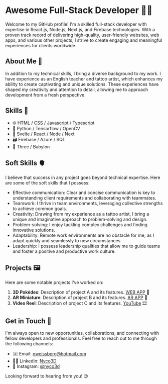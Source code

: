 # Awesome Full-Stack Developer 🧑‍💻

Welcome to my GitHub profile! I'm a skilled full-stack developer with expertise in React.js, Node.js, Next.js, and Firebase technologies. With a proven track record of delivering high-quality, user-friendly websites, web apps, and various other projects, I strive to create engaging and meaningful experiences for clients worldwide.

## About Me 🤖

In addition to my technical skills, I bring a diverse background to my work. I have experience as an English teacher and tattoo artist, which enhances my ability to create captivating and unique solutions. These experiences have shaped my creativity and attention to detail, allowing me to approach development from a fresh perspective.

## Skills 🧠

- 🌐 HTML / CSS / Javascript / Typescript
- 🐍 Python / Tensorflow / OpenCV 
- 🚀 Svelte / React / Node / Next
- 🗃️ Firebase / Azure / SQL
- 💎 Three / Babylon

## Soft Skills 🫀

I believe that success in any project goes beyond technical expertise. Here are some of the soft skills that I possess:

- Effective communication: Clear and concise communication is key to understanding client requirements and collaborating with teammates.
- Teamwork: I thrive in team environments, leveraging collective strengths to achieve common goals.
- Creativity: Drawing from my experience as a tattoo artist, I bring a unique and imaginative approach to problem-solving and design.
- Problem-solving: I enjoy tackling complex challenges and finding innovative solutions.
- Adaptability: Remote work environments are no obstacle for me, as I adapt quickly and seamlessly to new circumstances.
- Leadership: I possess leadership qualities that allow me to guide teams and foster a positive and productive work culture.

## Projects 🖼️

Here are some notable projects I've worked on:

1. **3D Pokédex**: Description of project A and its features. [WEB APP](https://pokedex-nyco3d.web.app/) 👾
2. **AR Miniature**: Description of project B and its features. [AR APP](https://casinha3d.web.app/) 🧊
3. **Video Reel**: Description of project C and its features. [YouTube](https://www.youtube.com/watch?v=Vqe4LSGmwOg) 🎞️

## Get in Touch 🖖

I'm always open to new opportunities, collaborations, and connecting with fellow developers and professionals. Feel free to reach out to me through the following channels:

- ✉️ Email: [nweissberg@hotmail.com](mailto:nweissberg@hotmail.com)
- 👨‍💼 LinkedIn: [Nyco3D](https://www.linkedin.com/in/nyco3d)
- 🎨 Instagram: [@nyco3d](https://www.instagram.com/nycotattoo)

Looking forward to hearing from you! 😉
